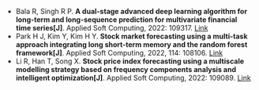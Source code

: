 * Bala R, Singh R P. <b>A dual-stage advanced deep learning algorithm for long-term and long-sequence prediction for multivariate financial time series[J]</b>. Applied Soft Computing, 2022: 109317. [Link](https://www.sciencedirect.com/science/article/pii/S156849462200494X)
* Park H J, Kim Y, Kim H Y. <b>Stock market forecasting using a multi-task approach integrating long short-term memory and the random forest framework[J]</b>. Applied Soft Computing, 2022, 114: 108106. [Link](https://www.sciencedirect.com/science/article/pii/S1568494621009947)
* Li R, Han T, Song X. <b>Stock price index forecasting using a multiscale modelling strategy based on frequency components analysis and intelligent optimization[J]</b>. Applied Soft Computing, 2022: 109089. [Link](https://www.sciencedirect.com/science/article/pii/S1568494622003763)
